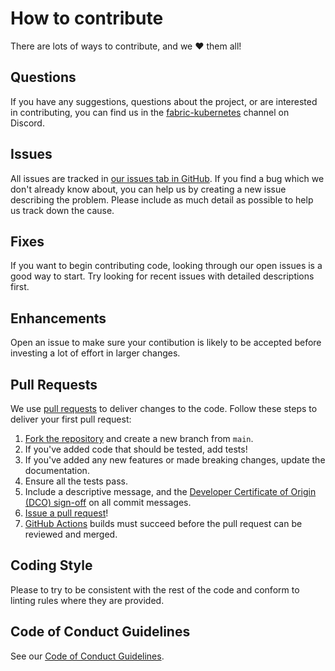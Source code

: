 # How to contribute

There are lots of ways to contribute, and we :heart: them all!

## Questions

If you have any suggestions, questions about the project, or are interested in contributing, you can find us in the [fabric-kubernetes](https://discord.com/channels/905194001349627914/945796983795384331) channel on Discord.

## Issues

All issues are tracked in [our issues tab in GitHub](https://github.com/hyperledger-labs/fabric-builder-k8s/issues). If you find a bug which we don't already know about, you can help us by creating a new issue describing the problem. Please include as much detail as possible to help us track down the cause.

## Fixes

If you want to begin contributing code, looking through our open issues is a good way to start. Try looking for recent issues with detailed descriptions first.

## Enhancements

Open an issue to make sure your contibution is likely to be accepted before investing a lot of effort in larger changes.

## Pull Requests

We use [pull requests](http://help.github.com/pull-requests/) to deliver changes to the code. Follow these steps to deliver your first pull request:

1. [Fork the repository](https://guides.github.com/activities/forking/#fork) and create a new branch from `main`.
2. If you've added code that should be tested, add tests!
3. If you've added any new features or made breaking changes, update the documentation.
4. Ensure all the tests pass.
5. Include a descriptive message, and the [Developer Certificate of Origin (DCO) sign-off](https://github.com/probot/dco#how-it-works) on all commit messages.
6. [Issue a pull request](https://guides.github.com/activities/forking/#making-a-pull-request)!
7. [GitHub Actions](https://github.com/hyperledger-labs/fabric-builder-k8s/actions) builds must succeed before the pull request can be reviewed and merged.

## Coding Style

Please to try to be consistent with the rest of the code and conform to linting rules where they are provided.

## Code of Conduct Guidelines <a name="conduct"></a>

See our [Code of Conduct Guidelines](./CODE_OF_CONDUCT.md).

